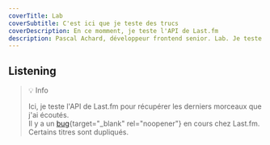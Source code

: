 ```yaml
---
coverTitle: Lab
coverSubtitle: C'est ici que je teste des trucs
coverDescription: En ce momment, je teste l'API de Last.fm
description: Pascal Achard, développeur frontend senior. Lab. Je teste l'api de Last.fm.
---
```


## Listening <Icon title='Last.fm' class='text-primary' name="brandico:lastfm"></Icon>

> <span class="mr-2">💡</span>  <span class="font-rubik-medium font-medium text-primary">Info</span>
> 
> Ici, je teste l'API de Last.fm pour récupérer les derniers morceaux que j'ai écoutés.  
> Il y a un [bug](https://www.last.fm/tag/duplicate+scrobbles+bug/shoutbox){target="_blank" rel="noopener"} en cours chez Last.fm. Certains titres sont dupliqués.
